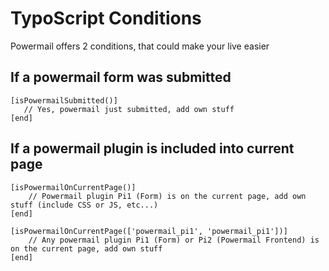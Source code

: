 # TypoScript Conditions

Powermail offers 2 conditions, that could make your live easier

## If a powermail form was submitted

```
[isPowermailSubmitted()]
   // Yes, powermail just submitted, add own stuff
[end]
```

## If a powermail plugin is included into current page

```
[isPowermailOnCurrentPage()]
    // Powermail plugin Pi1 (Form) is on the current page, add own stuff (include CSS or JS, etc...)
[end]

[isPowermailOnCurrentPage(['powermail_pi1', 'powermail_pi1'])]
    // Any powermail plugin Pi1 (Form) or Pi2 (Powermail Frontend) is on the current page, add own stuff
[end]
```
